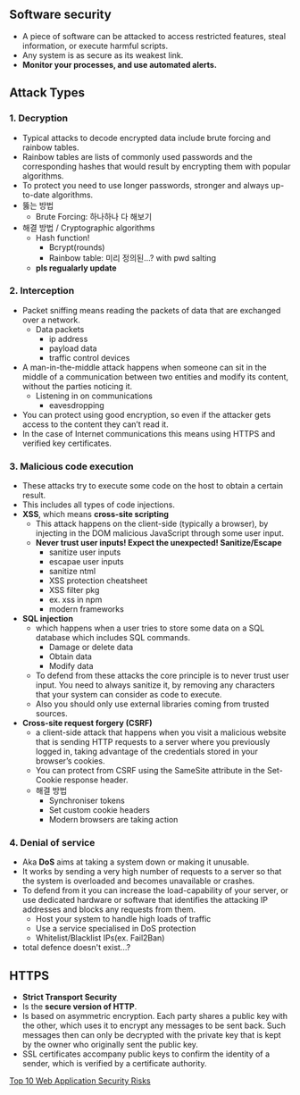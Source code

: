 ## Software security

- A piece of software can be attacked to access restricted features, steal information, or execute harmful scripts.
- Any system is as secure as its weakest link.
- **Monitor your processes, and use automated alerts.**

## Attack Types

### 1. Decryption

- Typical attacks to decode encrypted data include brute forcing and rainbow tables.
- Rainbow tables are lists of commonly used passwords and the corresponding hashes that would result by encrypting them with popular algorithms.
- To protect you need to use longer passwords, stronger and always up-to-date algorithms.
- 뚫는 방법
  - Brute Forcing: 하나하나 다 해보기
- 해결 방법 / Cryptographic algorithms
  - Hash function!
    - Bcrypt(rounds)
    - Rainbow table: 미리 정의된...? with pwd salting
  - **pls regualarly update**

### 2. Interception

- Packet sniffing means reading the packets of data that are exchanged over a network.
  - Data packets
    - ip address
    - payload data
    - traffic control devices
- A man-in-the-middle attack happens when someone can sit in the middle of a communication between two entities and modify its content, without the parties noticing it.
  - Listening in on communications
    - eavesdropping
- You can protect using good encryption, so even if the attacker gets access to the content they can’t read it.
- In the case of Internet communications this means using HTTPS and verified key certificates.

### 3. Malicious code execution

- These attacks try to execute some code on the host to obtain a certain result.
- This includes all types of code injections.
- **XSS**, which means **cross-site scripting**
  - This attack happens on the client-side (typically a browser), by injecting in the DOM malicious JavaScript through some user input.
  - **Never trust user inputs! Expect the unexpected! Sanitize/Escape**
    - sanitize user inputs
    - escapae user inputs
    - sanitize ntml
    - XSS protection cheatsheet
    - XSS filter pkg
    - ex. xss in npm
    - modern frameworks
- **SQL injection**
  - which happens when a user tries to store some data on a SQL database which includes SQL commands.
    - Damage or delete data
    - Obtain data
    - Modify data
  - To defend from these attacks the core principle is to never trust user input. You need to always sanitize it, by removing any characters that your system can consider as code to execute.
  - Also you should only use external libraries coming from trusted sources.
- **Cross-site request forgery (CSRF)**
  - a client-side attack that happens when you visit a malicious website that is sending HTTP requests to a server where you previously logged in, taking advantage of the credentials stored in your browser’s cookies.
  - You can protect from CSRF using the SameSite attribute in the Set-Cookie response header.
  - 해결 방법
    - Synchroniser tokens
    - Set custom cookie headers
    - Modern browsers are taking action

### 4. Denial of service

- Aka **DoS** aims at taking a system down or making it unusable.
- It works by sending a very high number of requests to a server so that the system is overloaded and becomes unavailable or crashes.
- To defend from it you can increase the load-capability of your server, or use dedicated hardware or software that identifies the attacking IP addresses and blocks any requests from them.
  - Host your system to handle high loads of traffic
  - Use a service specialised in DoS protection
  - Whitelist/Blacklist IPs(ex. Fail2Ban)
- total defence doesn't exist...?

## HTTPS

- **Strict Transport Security**
- Is the **secure version of HTTP**.
- Is based on asymmetric encryption. Each party shares a public key with the other, which uses it to encrypt any messages to be sent back. Such messages then can only be decrypted with the private key that is kept by the owner who originally sent the public key.
- SSL certificates accompany public keys to confirm the identity of a sender, which is verified by a certificate authority.

[Top 10 Web Application Security Risks](https://owasp.org/www-project-top-ten/)
